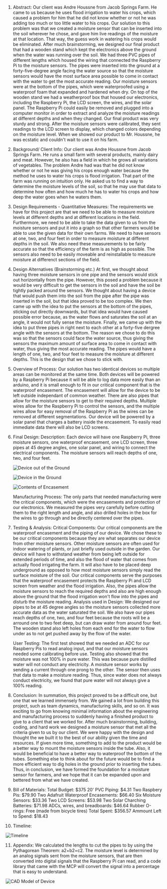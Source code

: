 1. Abstract:
	Our client was Andre Houssne from Jacob Springs Farm. He came to us because he uses flood irrigation to water his crops, which caused a problem for him that he did not know whether or not he was adding too much or too little water to his crops. Our solution to this problem was that we created a moisture sensor that can be inserted into the soil wherever he chose, and gave him live readings of the moisture at that location. That way, the guess work in watering his crops would be eliminated. After much brainstorming, we designed our final product that had a wooden stand which kept the electronics above the ground when the water was running over the soil. We had three PVC pipes of different lengths which housed the wiring that connected the Raspberry Pi to the moisture sensors. The pipes were inserted into the ground at a forty-five-degree angle facing the water source so that the moisture sensors would have the most surface area possible to come in contact with the water to get the most accurate reading. Our moisture sensors were at the bottom of the pipes, which were waterproofed using a waterproof foam that expanded and hardened when dry. On top of the wooden stand we had a weatherproof box that housed our electronics, including the Raspberry Pi, the LCD screen, the wires, and the solar panel. The Raspberry Pi could easily be removed and plugged into a computer monitor in order to extract and analyze the moisture readings at different depths and when they changed. Our final product was very sturdy and strong. After the moisture sensors were calibrated, they sent readings to the LCD screen to display, which changed colors depending on the moisture level. When we showed our product to Mr. Houssne, he was ecstatic and couldn't wait to use it on his farm.

2. Background/ Client Info:
	Our client was Andre Houssne from Jacob Springs Farm. He runs a small farm with several products, mainly dairy and meat. However, he also has a field in which he grows all variations of vegetables. The problem Andre had was that he did not know whether or not he was giving his crops enough water because the method he uses to water his crops is flood irrigation. That part of the farm was running on intuition only. He asked us to find a way to determine the moisture levels of the soil, so that he may use that data to determine how often and how much he has to water his crops and how deep the water goes when he waters them.

3. Design Requirements - Quantitative Measures:
	The requirements we have for this project are that we need to be able to measure moisture levels at different depths and at different locations in the field. Furthermore, we need to be able to take the data given to us from the moisture sensors and put it into a graph so that other farmers would be able to use the given data for their own farms. We need to have sensors at one, two, and four feet in order to measure moisture at different depths in the soil. We also need these measurements to be fairly accurate so that the efficiency of the farm is as high as possible. The sensors also need to be easily moveable and reinstallable to measure moisture at differenct sections of the field.

4. Design Alternatives (Brainstorming etc.)
	At first, we thought about having three moisture sensors in one pipe and the sensors would stick out horizontally from the pipe. However, this posed a problem because it would be very difficult to get the sensors in the soil and have the soil be tightly packed around the sensors. We thought about having a device that would push them into the soil from the pipe after the pipe was inserted in the soil, but that idea proved to be too complex. We then came up with the idea to put the sensors at the bottom of the pipes, sticking out directly downwards, but that idea would have caused possible error because, as the water flows and saturates the soil at an angle, it would not fully sense the moisture. Finally, we came up with the idea to put three pipes in right next to each other at a forty-five dergree angle with the sensors at the bottom. The reason we chose to do this was so that the sensors could face the water source, thus giving the sensors the maximum amount of surface area to come in contact with water, thus giving the most accurate reading. The pipes would have a length of one, two, and four feet to measure the moisture at different depths. This is the design that we chose to stick with.

5. Overview of Process:
	Our solution has two identical devices so multiple areas can be monitored at the same time. Both devices will be powered by a Raspberry Pi because it will be able to log data more easily than an arduino, and  it is small enough to fit in our critical component that is the waterproof encasement. The encasement will allow for the device to be left outside independant of common weather. There are also pipes that allow for the moisture sensors to get to their required depths. Multiple wires allow for the Raspberry Pi to control the sensors, and the multiple wires allow for easy removal of the Raspberry Pi as the wires can be removed at different segmentations. Our device will be powered by a solar panel that charges a battery inside the encasement. To easily read immediate data there will also be LCD screens.

6. Final Design:
	Description:
		Each device will have one Raspberry Pi, three moisture sensors, one waterproof encasement, one LCD screen, three pipes at 45 degree angles, one solar panel, and wiring to connect the electrical components. The moisture sensors will reach depths of one, two, and four feet.

	![Device out of the Ground](https://github.com/elfi1585/Water-detection-plans-for-farm-fields/blob/master/Pictures/20141204_181332.jpg)
	
	![Device in the Ground](https://github.com/elfi1585/Water-detection-plans-for-farm-fields/blob/master/Pictures/20141204_170716.jpg)
	
	![Contents of Encasement](https://github.com/elfi1585/Water-detection-plans-for-farm-fields/blob/master/Pictures/20141204_181129.jpg)
	
	Manufacturing Process:
		The only parts that needed manufacturing were the critical components, which were the encasements and protection of our electronics. We measured the pipes very carefully before cutting them to the right length and angle, and also drilled holes in the box for the wires to go through and be directly centered over the pipes.

7. Testing & Analysis:
	Critical Components:
		Our critical components are the waterproof encasement and the piping of our device. We chose these to be our critical components because they are what separates our device from other moisture sensors. Other moisture sensors are often used for indoor watering of plants, or just briefly used outside in the garden. Our device will have to withstand weather from being left outside for extended periods of time, and also the flood of water that comes from actually flood irrigating the farm. It will also have to be placed deep underground as opposed to how most moisture sensors simply read the surface moisture of the soil. Our critical components serve the purposes that the waterproof encasement protects the Raspberry Pi and LCD screen from weather and the flood irrigation. Also, the pipes allow the moisture sensors to reach the required depths and also are high enough above the ground that the flood irrigation won't flow into the pipes and disturb the moisture reading.
	Analysis used in Design:
		We designed our pipes to be at 45 degree angles so the moisture sensors collected more accurate data as the water saturated the soil. We also have our pipes reach depths of one, two, and four feet because the roots will be a arround one to two feet deep, but can draw water from around four feet. The wooden stand also left holes from each end for the water to flow under as to not get pushed away by the flow of the water.
		
	User Testing:
		The first test showed that we needed an ADC for our Raspberry Pis to read analog input, and that our moisture sensors needed some calibrating before use. Testing also showed that the moisture was not 100% in pure water. This was because pure distilled water will not conduct any electricity. A moisture sensor works by sending a current through one prong to the other. The sensor then uses that data to make a moisture reading. Thus, since water does not always conduct electricity, we found that pure water will not always give a 100% reading. 
  
8. Conclusion:
	In summation, this project proved to be a difficult one, but one that we learned immensely from. We gained a lot from building this project, such as team dynamics, manufacturing skills, and so on. It was exciting to go from knowing minimal information about the engineering and manufacturing process to suddenly having a finished product to give to a client that we worked for. After much brainstorming, building, coding, and hard work we designed a moisture sensor that met all the criteria given to us by our client. We were happy with the design and thought the we built it to the best of our ability given the time and resources. If given more time, something to add to the product would be a better way to mount the moisture sensors inside the tube. Also, it would be beneficial to have a better way to waterproof the bottom of the tubes. Something else to think about for the future would be to find a more efficient way to dig holes in the ground prior to inserting the tubes. Thus, in conclusion, we have formed the foundation for a moisture sensor for farmers, and we hope that it can be expanded upon and bettered from what we have created.

9. Bill of Materials:
	Total Budget: $375
	20' PVC Piping: $4.31
	Two Raspbery Pis: $79.90
	Two Adafruit Waterproof Encasements: $66.40
	Six Moisture Sensors: $33.36
	Two LCD Screens: $53.98
	Two Solar Charching Batteries: $71.98
	ADCs, wires, and breadboards: $46.64
	Rubber O-rings: Free (made from bicycle tires)
	Total Spent: $356.57
	Ammount Left to Spend: $18.43

10. Timeline:

![Timeline](https://github.com/elfi1585/Water-detection-plans-for-farm-fields/blob/master/Pictures/Untitled.png)

11. Appendix:
	We calculated the lengths to cut the pipes to by using the Pythagorean Theorem:	a2+b2=c2. The moisture level is determined by an analog signals sent from the moisture sensors, that are then converted into digital signals that the Raspberry Pi can read, and a code library that came with the MCP will convert the signal into a percentage that is easy to understand.

![CAD Model of Device](https://github.com/elfi1585/Water-detection-plans-for-farm-fields/blob/master/Pictures/CAD%20pipes.png)

